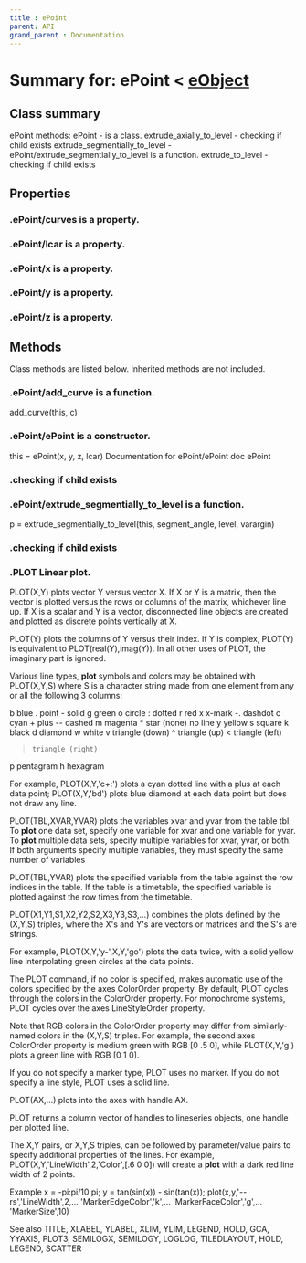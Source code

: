 ```yaml
---
title : ePoint
parent: API
grand_parent : Documentation
---
```

# Summary for: **ePoint**  < [eObject](eObject.html)

## Class summary

ePoint methods:
ePoint - is a class.
extrude_axially_to_level - checking if child exists
extrude_segmentially_to_level - ePoint/extrude_segmentially_to_level is a function.
extrude_to_level - checking if child exists

## Properties

### .ePoint/**curves** is a property.

### .ePoint/**lcar** is a property.

### .ePoint/**x** is a property.

### .ePoint/**y** is a property.

### .ePoint/**z** is a property.


## Methods

Class methods are listed below. Inherited methods are not included.

### .ePoint/**add_curve** is a function.
add_curve(this, c)

### .**ePoint**/ePoint is a constructor.
this = ePoint(x, y, z, lcar)
Documentation for ePoint/ePoint
doc ePoint

### .checking if child exists

### .ePoint/**extrude_segmentially_to_level** is a function.
p = extrude_segmentially_to_level(this, segment_angle, level, varargin)

### .checking if child exists

### .PLOT   Linear **plot**.
PLOT(X,Y) plots vector Y versus vector X. If X or Y is a matrix,
then the vector is plotted versus the rows or columns of the matrix,
whichever line up.  If X is a scalar and Y is a vector, disconnected
line objects are created and plotted as discrete points vertically at
X.

PLOT(Y) plots the columns of Y versus their index.
If Y is complex, PLOT(Y) is equivalent to PLOT(real(Y),imag(Y)).
In all other uses of PLOT, the imaginary part is ignored.

Various line types, **plot** symbols and colors may be obtained with
PLOT(X,Y,S) where S is a character string made from one element
from any or all the following 3 columns:

b     blue          .     point              -     solid
g     green         o     circle             :     dotted
r     red           x     x-mark             -.    dashdot
c     cyan          +     plus               --    dashed
m     magenta       *     star             (none)  no line
y     yellow        s     square
k     black         d     diamond
w     white         v     triangle (down)
^     triangle (up)
<     triangle (left)
>     triangle (right)
p     pentagram
h     hexagram

For example, PLOT(X,Y,'c+:') plots a cyan dotted line with a plus
at each data point; PLOT(X,Y,'bd') plots blue diamond at each data
point but does not draw any line.

PLOT(TBL,XVAR,YVAR) plots the variables xvar and yvar from the table
tbl. To **plot** one data set, specify one variable for xvar and one
variable for yvar. To **plot** multiple data sets, specify multiple
variables for xvar, yvar, or both. If both arguments specify multiple
variables, they must specify the same number of variables

PLOT(TBL,YVAR) plots the specified variable from the table against the
row indices in the table. If the table is a timetable, the specified
variable is plotted against the row times from the timetable.

PLOT(X1,Y1,S1,X2,Y2,S2,X3,Y3,S3,...) combines the plots defined by
the (X,Y,S) triples, where the X's and Y's are vectors or matrices
and the S's are strings.

For example, PLOT(X,Y,'y-',X,Y,'go') plots the data twice, with a
solid yellow line interpolating green circles at the data points.

The PLOT command, if no color is specified, makes automatic use of
the colors specified by the axes ColorOrder property.  By default,
PLOT cycles through the colors in the ColorOrder property.  For
monochrome systems, PLOT cycles over the axes LineStyleOrder property.

Note that RGB colors in the ColorOrder property may differ from
similarly-named colors in the (X,Y,S) triples.  For example, the
second axes ColorOrder property is medium green with RGB [0 .5 0],
while PLOT(X,Y,'g') plots a green line with RGB [0 1 0].

If you do not specify a marker type, PLOT uses no marker.
If you do not specify a line style, PLOT uses a solid line.

PLOT(AX,...) plots into the axes with handle AX.

PLOT returns a column vector of handles to lineseries objects, one
handle per plotted line.

The X,Y pairs, or X,Y,S triples, can be followed by
parameter/value pairs to specify additional properties
of the lines. For example, PLOT(X,Y,'LineWidth',2,'Color',[.6 0 0])
will create a **plot** with a dark red line width of 2 points.

Example
x = -pi:pi/10:pi;
y = tan(sin(x)) - sin(tan(x));
plot(x,y,'--rs','LineWidth',2,...
'MarkerEdgeColor','k',...
'MarkerFaceColor','g',...
'MarkerSize',10)

See also TITLE, XLABEL, YLABEL, XLIM, YLIM, LEGEND, HOLD, GCA, YYAXIS,
PLOT3, SEMILOGX, SEMILOGY, LOGLOG, TILEDLAYOUT, HOLD, LEGEND, SCATTER


